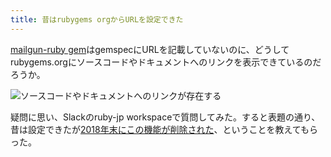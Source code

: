 ```yaml
---
title: 昔はrubygems orgからURLを設定できた
---
```

[mailgun-ruby gem](https://rubygems.org/gems/mailgun-ruby)はgemspecにURLを記載していないのに、どうしてrubygems.orgにソースコードやドキュメントへのリンクを表示できているのだろうか。

![](https://lh4.googleusercontent.com/8wn7NvjQFJhxUCMYY-6C-nG-0P1bj6YNw0e9JHWfusHKcOCMmIPEwLaw7wMZsVs7A3aR0aUnDZ6iN4Uj15uJ7SN_gtbRilrKJqOQE_8zTDdYzBcMQ6bTHkohxaU-rfv_JoJYR4OxrlZb_AXJQHAcj9oQ4_Vn9DszocMzQMI3DOhBr62-2DvDMjRy "ソースコードやドキュメントへのリンクが存在する")

疑問に思い、Slackのruby-jp workspaceで質問してみた。すると表題の通り、昔は設定できたが[2018年末にこの機能が削除された](https://github.com/rubygems/rubygems.org/pull/1815)、ということを教えてもらった。
